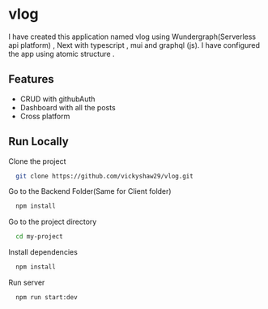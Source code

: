 
# vlog
I have created this application named vlog using Wundergraph(Serverless api platform) , Next with typescript , mui and graphql (js). I have configured the app using atomic structure .
## Features
- CRUD with githubAuth
- Dashboard with all the posts
- Cross platform

  

  
## Run Locally

Clone the project

```bash
  git clone https://github.com/vickyshaw29/vlog.git
```
Go to the Backend Folder(Same for Client folder)
```bash
  npm install
```

Go to the project directory

```bash
  cd my-project
```

Install dependencies

```bash
  npm install
```

Run server

```bash
  npm run start:dev
```



  
  
